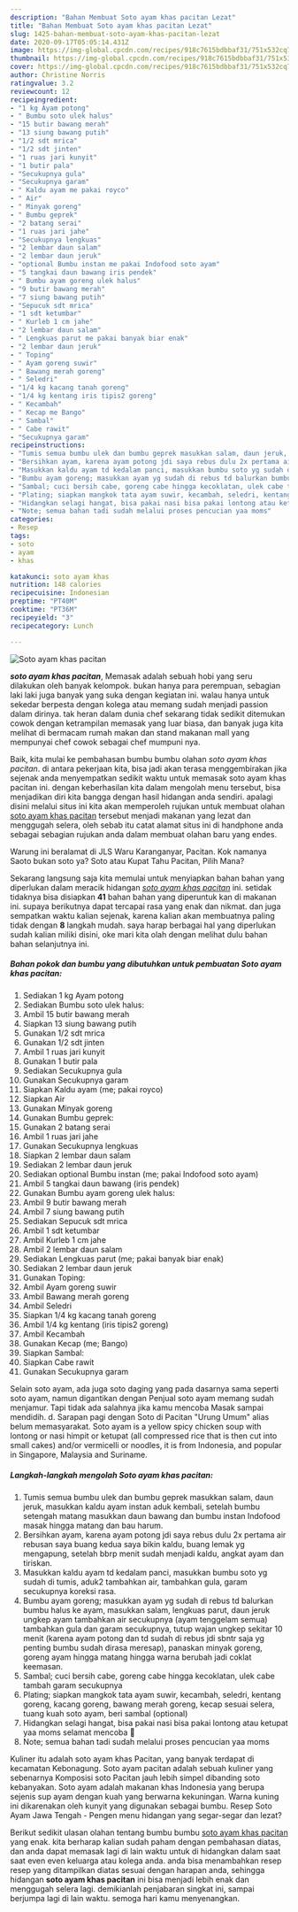 ```yaml
---
description: "Bahan Membuat Soto ayam khas pacitan Lezat"
title: "Bahan Membuat Soto ayam khas pacitan Lezat"
slug: 1425-bahan-membuat-soto-ayam-khas-pacitan-lezat
date: 2020-09-17T05:05:14.431Z
image: https://img-global.cpcdn.com/recipes/918c7615bdbbaf31/751x532cq70/soto-ayam-khas-pacitan-foto-resep-utama.jpg
thumbnail: https://img-global.cpcdn.com/recipes/918c7615bdbbaf31/751x532cq70/soto-ayam-khas-pacitan-foto-resep-utama.jpg
cover: https://img-global.cpcdn.com/recipes/918c7615bdbbaf31/751x532cq70/soto-ayam-khas-pacitan-foto-resep-utama.jpg
author: Christine Norris
ratingvalue: 3.2
reviewcount: 12
recipeingredient:
- "1 kg Ayam potong"
- " Bumbu soto ulek halus"
- "15 butir bawang merah"
- "13 siung bawang putih"
- "1/2 sdt mrica"
- "1/2 sdt jinten"
- "1 ruas jari kunyit"
- "1 butir pala"
- "Secukupnya gula"
- "Secukupnya garam"
- " Kaldu ayam me pakai royco"
- " Air"
- " Minyak goreng"
- " Bumbu geprek"
- "2 batang serai"
- "1 ruas jari jahe"
- "Secukupnya lengkuas"
- "2 lembar daun salam"
- "2 lembar daun jeruk"
- "optional Bumbu instan me pakai Indofood soto ayam"
- "5 tangkai daun bawang iris pendek"
- " Bumbu ayam goreng ulek halus"
- "9 butir bawang merah"
- "7 siung bawang putih"
- "Sepucuk sdt mrica"
- "1 sdt ketumbar"
- " Kurleb 1 cm jahe"
- "2 lembar daun salam"
- " Lengkuas parut me pakai banyak biar enak"
- "2 lembar daun jeruk"
- " Toping"
- " Ayam goreng suwir"
- " Bawang merah goreng"
- " Seledri"
- "1/4 kg kacang tanah goreng"
- "1/4 kg kentang iris tipis2 goreng"
- " Kecambah"
- " Kecap me Bango"
- " Sambal"
- " Cabe rawit"
- "Secukupnya garam"
recipeinstructions:
- "Tumis semua bumbu ulek dan bumbu geprek masukkan salam, daun jeruk, masukkan kaldu ayam instan aduk kembali, setelah bumbu setengah matang masukkan daun bawang dan bumbu instan Indofood masak hingga matang dan bau harum."
- "Bersihkan ayam, karena ayam potong jdi saya rebus dulu 2x pertama air rebusan saya buang kedua saya bikin kaldu, buang lemak yg mengapung, setelah bbrp menit sudah menjadi kaldu, angkat ayam dan tiriskan."
- "Masukkan kaldu ayam td kedalam panci, masukkan bumbu soto yg sudah di tumis, aduk2 tambahkan air, tambahkan gula, garam secukupnya koreksi rasa."
- "Bumbu ayam goreng; masukkan ayam yg sudah di rebus td balurkan bumbu halus ke ayam, masukkan salam, lengkuas parut, daun jeruk ungkep ayam tambahkan air secukupnya (ayam tenggelam semua) tambahkan gula dan garam secukupnya, tutup wajan ungkep sekitar 10 menit (karena ayam potong dan td sudah di rebus jdi sbntr saja yg penting bumbu sudah dirasa meresap), panaskan minyak goreng, goreng ayam hingga matang hingga warna berubah jadi coklat keemasan."
- "Sambal; cuci bersih cabe, goreng cabe hingga kecoklatan, ulek cabe tambah garam secukupnya"
- "Plating; siapkan mangkok tata ayam suwir, kecambah, seledri, kentang goreng, kacang goreng, bawang merah goreng, kecap sesuai selera, tuang kuah soto ayam, beri sambal (optional)"
- "Hidangkan selagi hangat, bisa pakai nasi bisa pakai lontong atau ketupat yaa moms selamat mencoba 🥰"
- "Note; semua bahan tadi sudah melalui proses pencucian yaa moms"
categories:
- Resep
tags:
- soto
- ayam
- khas

katakunci: soto ayam khas 
nutrition: 148 calories
recipecuisine: Indonesian
preptime: "PT40M"
cooktime: "PT36M"
recipeyield: "3"
recipecategory: Lunch

---
```



![Soto ayam khas pacitan](https://img-global.cpcdn.com/recipes/918c7615bdbbaf31/751x532cq70/soto-ayam-khas-pacitan-foto-resep-utama.jpg)

<b><i>soto ayam khas pacitan</i></b>, Memasak adalah sebuah hobi yang seru dilakukan oleh banyak kelompok. bukan hanya para perempuan, sebagian laki laki juga banyak yang suka dengan kegiatan ini. walau hanya untuk sekedar berpesta dengan kolega atau memang sudah menjadi passion dalam dirinya. tak heran dalam dunia chef sekarang tidak sedikit ditemukan cowok dengan ketrampilan memasak yang luar biasa, dan banyak juga kita melihat di bermacam rumah makan dan stand makanan mall yang mempunyai chef cowok sebagai chef mumpuni nya.

Baik, kita mulai ke pembahasan bumbu bumbu olahan <i>soto ayam khas pacitan</i>. di antara pekerjaan kita, bisa jadi akan terasa menggembirakan jika sejenak anda menyempatkan sedikit waktu untuk memasak soto ayam khas pacitan ini. dengan keberhasilan kita dalam mengolah menu tersebut, bisa menjadikan diri kita bangga dengan hasil hidangan anda sendiri. apalagi disini melalui situs ini kita akan memperoleh rujukan untuk membuat olahan <u>soto ayam khas pacitan</u> tersebut menjadi makanan yang lezat dan menggugah selera, oleh sebab itu catat alamat situs ini di handphone anda sebagai sebagian rujukan anda dalam membuat olahan baru yang endes.

Warung ini beralamat di JLS Waru Karanganyar, Pacitan. Kok namanya Saoto bukan soto ya? Soto atau Kupat Tahu Pacitan, Pilih Mana?


Sekarang langsung saja kita memulai untuk menyiapkan bahan bahan yang diperlukan dalam meracik hidangan <u><i>soto ayam khas pacitan</i></u> ini. setidak tidaknya bisa disiapkan <b>41</b> bahan bahan yang diperuntuk kan di makanan ini. supaya berikutnya dapat tercapai rasa yang enak dan nikmat. dan juga sempatkan waktu kalian sejenak, karena kalian akan membuatnya paling tidak dengan <b>8</b> langkah mudah. saya harap berbagai hal yang diperlukan sudah kalian miliki disini, oke mari kita olah dengan melihat dulu bahan bahan selanjutnya ini.

<!--inarticleads1-->

##### Bahan pokok dan bumbu yang dibutuhkan untuk pembuatan Soto ayam khas pacitan:

1. Sediakan 1 kg Ayam potong
1. Sediakan  Bumbu soto ulek halus:
1. Ambil 15 butir bawang merah
1. Siapkan 13 siung bawang putih
1. Gunakan 1/2 sdt mrica
1. Gunakan 1/2 sdt jinten
1. Ambil 1 ruas jari kunyit
1. Gunakan 1 butir pala
1. Sediakan Secukupnya gula
1. Gunakan Secukupnya garam
1. Siapkan  Kaldu ayam (me; pakai royco)
1. Siapkan  Air
1. Gunakan  Minyak goreng
1. Gunakan  Bumbu geprek:
1. Gunakan 2 batang serai
1. Ambil 1 ruas jari jahe
1. Gunakan Secukupnya lengkuas
1. Siapkan 2 lembar daun salam
1. Sediakan 2 lembar daun jeruk
1. Sediakan optional Bumbu instan (me; pakai Indofood soto ayam)
1. Ambil 5 tangkai daun bawang (iris pendek)
1. Gunakan  Bumbu ayam goreng ulek halus:
1. Ambil 9 butir bawang merah
1. Ambil 7 siung bawang putih
1. Sediakan Sepucuk sdt mrica
1. Ambil 1 sdt ketumbar
1. Ambil  Kurleb 1 cm jahe
1. Ambil 2 lembar daun salam
1. Sediakan  Lengkuas parut (me; pakai banyak biar enak)
1. Sediakan 2 lembar daun jeruk
1. Gunakan  Toping:
1. Ambil  Ayam goreng suwir
1. Ambil  Bawang merah goreng
1. Ambil  Seledri
1. Siapkan 1/4 kg kacang tanah goreng
1. Ambil 1/4 kg kentang (iris tipis2 goreng)
1. Ambil  Kecambah
1. Gunakan  Kecap (me; Bango)
1. Siapkan  Sambal:
1. Siapkan  Cabe rawit
1. Gunakan Secukupnya garam


Selain soto ayam, ada juga soto daging yang pada dasarnya sama seperti soto ayam, namun digantikan dengan Penjual soto ayam memang sudah menjamur. Tapi tidak ada salahnya jika kamu mencoba Masak sampai mendidih. d. Sarapan pagi dengan Soto di Pacitan &#34;Urung Umum&#34; alias belum memasyarakat. Soto ayam is a yellow spicy chicken soup with lontong or nasi himpit or ketupat (all compressed rice that is then cut into small cakes) and/or vermicelli or noodles, it is from Indonesia, and popular in Singapore, Malaysia and Suriname. 

<!--inarticleads2-->

##### Langkah-langkah mengolah Soto ayam khas pacitan:

1. Tumis semua bumbu ulek dan bumbu geprek masukkan salam, daun jeruk, masukkan kaldu ayam instan aduk kembali, setelah bumbu setengah matang masukkan daun bawang dan bumbu instan Indofood masak hingga matang dan bau harum.
1. Bersihkan ayam, karena ayam potong jdi saya rebus dulu 2x pertama air rebusan saya buang kedua saya bikin kaldu, buang lemak yg mengapung, setelah bbrp menit sudah menjadi kaldu, angkat ayam dan tiriskan.
1. Masukkan kaldu ayam td kedalam panci, masukkan bumbu soto yg sudah di tumis, aduk2 tambahkan air, tambahkan gula, garam secukupnya koreksi rasa.
1. Bumbu ayam goreng; masukkan ayam yg sudah di rebus td balurkan bumbu halus ke ayam, masukkan salam, lengkuas parut, daun jeruk ungkep ayam tambahkan air secukupnya (ayam tenggelam semua) tambahkan gula dan garam secukupnya, tutup wajan ungkep sekitar 10 menit (karena ayam potong dan td sudah di rebus jdi sbntr saja yg penting bumbu sudah dirasa meresap), panaskan minyak goreng, goreng ayam hingga matang hingga warna berubah jadi coklat keemasan.
1. Sambal; cuci bersih cabe, goreng cabe hingga kecoklatan, ulek cabe tambah garam secukupnya
1. Plating; siapkan mangkok tata ayam suwir, kecambah, seledri, kentang goreng, kacang goreng, bawang merah goreng, kecap sesuai selera, tuang kuah soto ayam, beri sambal (optional)
1. Hidangkan selagi hangat, bisa pakai nasi bisa pakai lontong atau ketupat yaa moms selamat mencoba 🥰
1. Note; semua bahan tadi sudah melalui proses pencucian yaa moms


Kuliner itu adalah soto ayam khas Pacitan, yang banyak terdapat di kecamatan Kebonagung. Soto ayam pacitan adalah sebuah kuliner yang sebenarnya Komposisi soto Pacitan jauh lebih simpel dibanding soto kebanyakan. Soto ayam adalah makanan khas Indonesia yang berupa sejenis sup ayam dengan kuah yang berwarna kekuningan. Warna kuning ini dikarenakan oleh kunyit yang digunakan sebagai bumbu. Resep Soto Ayam Jawa Tengah - Pengen menu hidangan yang segar-segar dan lezat? 

Berikut sedikit ulasan olahan tentang bumbu bumbu <u>soto ayam khas pacitan</u> yang enak. kita berharap kalian sudah paham dengan pembahasan diatas, dan anda dapat memasak lagi di lain waktu untuk di hidangkan dalam saat saat even even keluarga atau kolega anda. anda bisa menambahkan resep resep yang ditampilkan diatas sesuai dengan harapan anda, sehingga hidangan <b>soto ayam khas pacitan</b> ini bisa menjadi lebih enak dan menggugah selera lagi. demikianlah penjabaran singkat ini, sampai berjumpa lagi di lain waktu. semoga hari kamu menyenangkan.
